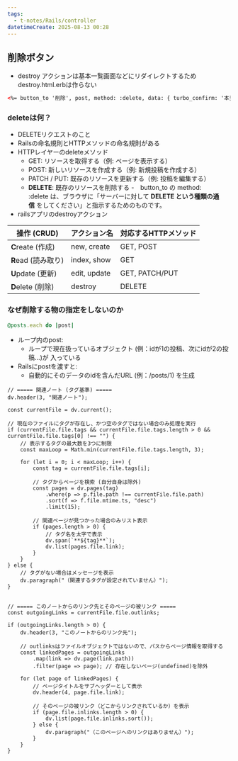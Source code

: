 ```yaml
---
tags:
  - t-notes/Rails/controller
datetimeCreate: 2025-08-13 00:28
---
```

## 削除ボタン

- destroy アクションは基本一覧画面などにリダイレクトするため destroy.html.erbは作らない
```html
<%= button_to '削除', post, method: :delete, data: { turbo_confirm: '本当に削除しますか？' } %>
```
### deleteは何？
- DELETEリクエストのこと
- Railsの命名規則とHTTPメソッドの命名規則がある
- HTTPレイヤーのdeleteメソッド
	- GET: リソースを取得する（例: ページを表示する）
	- POST: 新しいリソースを作成する（例: 新規投稿を作成する）
	- PATCH / PUT: 既存のリソースを更新する（例: 投稿を編集する）
	- **DELETE**: 既存のリソースを削除する
	-　button_to の method: :delete は、ブラウザに「サーバーに対して **DELETE という種類の通信** をしてください」と指示するためのものです。
- railsアプリのdestroyアクション

| 操作 (CRUD)       | アクション名       | 対応するHTTPメソッド   |
| --------------- | ------------ | -------------- |
| **C**reate (作成) | new, create  | GET, POST      |
| **R**ead (読み取り) | index, show  | GET            |
| **U**pdate (更新) | edit, update | GET, PATCH/PUT |
| **D**elete (削除) | destroy      | DELETE         |

### なぜ削除する物の指定をしないのか
```ruby
@posts.each do |post|
```
- ループ内のpost:
	- ループで現在扱っているオブジェクト (例：idが1の投稿、次にidが2の投稿...)が 入っている
- Railsにpostを渡すと:
	- 自動的にそのデータのidを含んだURL (例：/posts/1) を生成





```dataviewjs
// ===== 関連ノート (タグ基準) =====
dv.header(3, "関連ノート");

const currentFile = dv.current();

// 現在のファイルにタグが存在し、かつ空のタグではない場合のみ処理を実行
if (currentFile.file.tags && currentFile.file.tags.length > 0 && currentFile.file.tags[0] !== "") {
    // 表示するタグの最大数を3つに制限
    const maxLoop = Math.min(currentFile.file.tags.length, 3);

    for (let i = 0; i < maxLoop; i++) {
        const tag = currentFile.file.tags[i];
        
        // タグからページを検索 (自分自身は除外)
        const pages = dv.pages(tag)
            .where(p => p.file.path !== currentFile.file.path) 
            .sort(f => f.file.mtime.ts, "desc")
            .limit(15);
        
        // 関連ページが見つかった場合のみリスト表示
        if (pages.length > 0) {
            // タグ名を太字で表示
            dv.span(`**${tag}**`); 
            dv.list(pages.file.link);
        }
    }
} else {
    // タグがない場合はメッセージを表示
    dv.paragraph("（関連するタグが設定されていません）");
}


// ===== このノートからのリンク先とそのページの被リンク =====
const outgoingLinks = currentFile.file.outlinks;

if (outgoingLinks.length > 0) {
    dv.header(3, "このノートからのリンク先");
    
    // outlinksはファイルオブジェクトではないので、パスからページ情報を取得する
    const linkedPages = outgoingLinks
        .map(link => dv.page(link.path))
        .filter(page => page); // 存在しないページ(undefined)を除外

    for (let page of linkedPages) {
        // ページタイトルをサブヘッダーとして表示
        dv.header(4, page.file.link);
        
        // そのページの被リンク（どこからリンクされているか）を表示
        if (page.file.inlinks.length > 0) {
            dv.list(page.file.inlinks.sort());
        } else {
            dv.paragraph("（このページへのリンクはありません）");
        }
    }
}
```